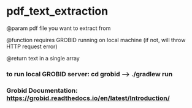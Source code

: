 # pdf_text_extraction
@param pdf file you want to extract from

@function requires GROBID running on local machine (if not, will throw HTTP request error)

@return text in a single array
### to run local GROBID server: cd grobid --> ./gradlew run
### Grobid Documentation: https://grobid.readthedocs.io/en/latest/Introduction/
